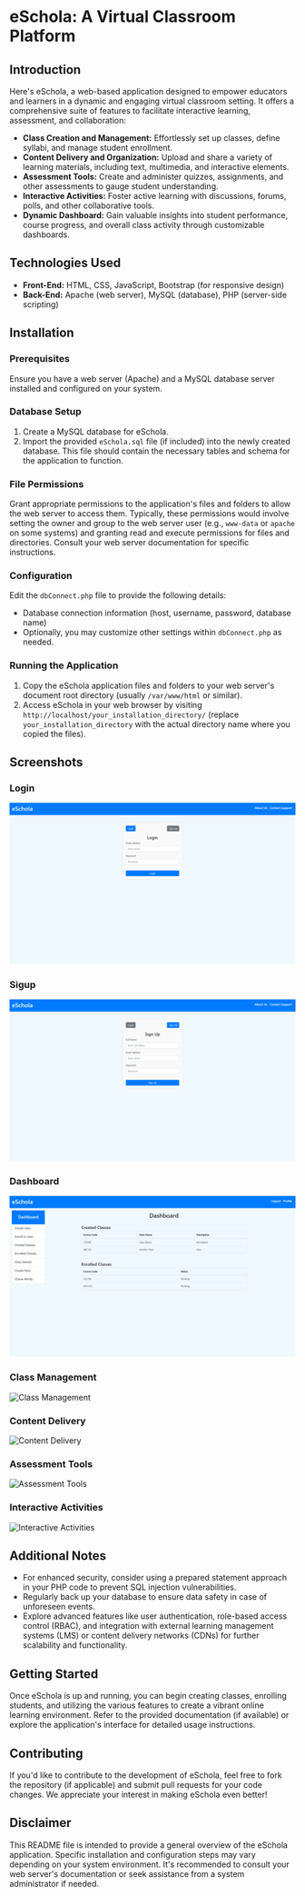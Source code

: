 # eSchola: A Virtual Classroom Platform

## Introduction

Here's eSchola, a web-based application designed to empower educators and learners in a dynamic and engaging virtual classroom setting. It offers a comprehensive suite of features to facilitate interactive learning, assessment, and collaboration:

- **Class Creation and Management:** Effortlessly set up classes, define syllabi, and manage student enrollment.
- **Content Delivery and Organization:** Upload and share a variety of learning materials, including text, multimedia, and interactive elements.
- **Assessment Tools:** Create and administer quizzes, assignments, and other assessments to gauge student understanding.
- **Interactive Activities:** Foster active learning with discussions, forums, polls, and other collaborative tools.
- **Dynamic Dashboard:** Gain valuable insights into student performance, course progress, and overall class activity through customizable dashboards.

## Technologies Used

- **Front-End:** HTML, CSS, JavaScript, Bootstrap (for responsive design)
- **Back-End:** Apache (web server), MySQL (database), PHP (server-side scripting)

## Installation

### Prerequisites

Ensure you have a web server (Apache) and a MySQL database server installed and configured on your system.

### Database Setup

1. Create a MySQL database for eSchola.
2. Import the provided `eSchola.sql` file (if included) into the newly created database. This file should contain the necessary tables and schema for the application to function.

### File Permissions

Grant appropriate permissions to the application's files and folders to allow the web server to access them. Typically, these permissions would involve setting the owner and group to the web server user (e.g., `www-data` or `apache` on some systems) and granting read and execute permissions for files and directories. Consult your web server documentation for specific instructions.

### Configuration

Edit the `dbConnect.php` file to provide the following details:
- Database connection information (host, username, password, database name)
- Optionally, you may customize other settings within `dbConnect.php` as needed.

### Running the Application

1. Copy the eSchola application files and folders to your web server's document root directory (usually `/var/www/html` or similar).
2. Access eSchola in your web browser by visiting `http://localhost/your_installation_directory/` (replace `your_installation_directory` with the actual directory name where you copied the files).

## Screenshots

### Login
![Dashboard](screenshots/login.png)

### Sigup
![Dashboard](screenshots/signup.png)

### Dashboard
![Dashboard](screenshots/dashboard.png)

### Class Management
![Class Management](screenshots/class_management.png)

### Content Delivery
![Content Delivery](screenshots/content_delivery.png)

### Assessment Tools
![Assessment Tools](screenshots/assessment_tools.png)

### Interactive Activities
![Interactive Activities](screenshots/interactive_activities.png)

## Additional Notes

- For enhanced security, consider using a prepared statement approach in your PHP code to prevent SQL injection vulnerabilities.
- Regularly back up your database to ensure data safety in case of unforeseen events.
- Explore advanced features like user authentication, role-based access control (RBAC), and integration with external learning management systems (LMS) or content delivery networks (CDNs) for further scalability and functionality.

## Getting Started

Once eSchola is up and running, you can begin creating classes, enrolling students, and utilizing the various features to create a vibrant online learning environment. Refer to the provided documentation (if available) or explore the application's interface for detailed usage instructions.

## Contributing

If you'd like to contribute to the development of eSchola, feel free to fork the repository (if applicable) and submit pull requests for your code changes. We appreciate your interest in making eSchola even better!

## Disclaimer

This README file is intended to provide a general overview of the eSchola application. Specific installation and configuration steps may vary depending on your system environment. It's recommended to consult your web server's documentation or seek assistance from a system administrator if needed.
